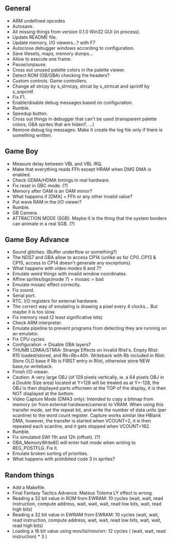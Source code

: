 
General
-------

- ARM undefined opcodes
- Autosave.
- All missing things from version 0.1.0 Win32 GUI (in process).
- Update README file.
- Update memory, I/O viewers...? with F7
- Autoclose debugger windows according to configuration.
- Save tilesets, maps, memory dumps...
- Allow to execute one frame.
- Pause/unpause.
- Cross out unused palette colors in the palette viewer.
- Detect ROM (GB/GBA) checking the headers?
- Custom controls. Game controllers.
- Change all strcpy by s_strncpy, strcat by s_strncat and sprintf by s_snprintf.
- Fix F1.
- Enable/disable debug messages based on configuration.
- Rumble.
- Speedup button.
- Cross out things in debugger that can't be used (transparent palette colors, GBA sprites that are hiden?, ...)
- Remove debug log messages. Make it create the log file only if there is something written.

Game Boy
--------

- Measure delay between VBL and VBL IRQ.
- Make that everything reads FFh except HRAM when DMG DMA is enabled.
- Check GDMA/HDMA timings in real hardware.
- Fix reset in GBC mode. (?)
- Memory after OAM is an OAM mirror?
- What happens if [DMA] = FFh or any other invalid value?
- Put wave RAM in the I/O viewer?
- Rumble.
- GB Camera.
- ATTRACTION MODE (SGB). Maybe it is the thing that the system borders can animate in a real SGB. (?)

Game Boy Advance
----------------

- Sound glitches. (Buffer underflow or something?)
- The NDS7 and GBA allow to access CP14 (unlike as for CP0..CP13 & CP15, access to CP14 doesn't generate any exceptions)
- What happens with video modes 6 and 7?
- Emulate weird things with invalid window coordinates.
- Affine sprites/bgs(mode 7) + mosaic = bad
- Emulate mosaic effect correctly.
- Fix sound.
- Serial port.
- RTC. I/O registers for external hardware.
- The correct way of emulating is drawing a pixel every 4 clocks... But maybe it is too slow.
- Fix memory read (2 least significative bits)
- Check ARM interpreter.
- Emulate pipeline to prevent programs from detecting they are running on an emulator.
- Fix CPU cycles.
- Configuration -> Disable GBA layers?
- THUMB LDMIA/STMIA: Strange Effects on Invalid Rlist's. Empty Rlist: R15 loaded/stored, and Rb=Rb+40h. Writeback with Rb included in Rlist: Store OLD base if Rb is FIRST entry in Rlist, otherwise store NEW base,no writeback.
- Finish I/O viewer.
- Caution: A very large OBJ (of 128 pixels vertically, ie. a 64 pixels OBJ in a Double Size area) located at Y>128 will be treated as at Y>-128, the OBJ is then displayed parts offscreen at the TOP of the display, it is then NOT displayed at the bottom.
- Video Capture Mode (DMA3 only): Intended to copy a bitmap from memory (or from external hardware/camera) to VRAM. When using this transfer mode, set the repeat bit, and write the number of data units (per scanline) to the word count register. Capture works similar like HBlank DMA, however, the transfer is started when VCOUNT=2, it is then repeated each scanline, and it gets stopped when VCOUNT=162.
- Rumble.
- Fix simulated SWI 11h and 12h (offset). (?)
- GBA_MemoryWrite8() will enter halt mode when writing to REG_POSTFLG. Fix it.
- Emulate broken sorting of priorities.
- What happens with prohibited code 3 in sprites?

Random things
-------------

- Add a Makefile.
- Final Fantasy Tactics Advance. Mateus Totema LY effect is wrong.
- Reading a 32 bit value in ROM from EWRAM: 10 cycles (wait, wait, read instruction, compute address, wait, wait, wait, read low bits, wait, read high bits)
- Reading a 32 bit value in EWRAM from EWRAM: 10 cycles (wait, wait, read instruction, compute address, wait, wait, read low bits, wait, wait, read high bits)
- Loading a 16 bit value using mov/lsl/mov/orr: 12 cycles ( (wait, wait, read instruction) * 3 )



